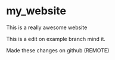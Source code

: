 # my_website

This is a really awesome website


This is a edit on example branch mind it.



Made these changes on github (REMOTE)

